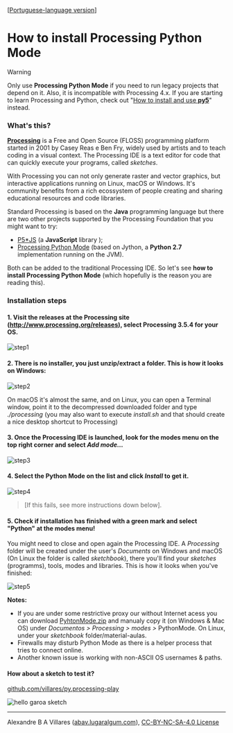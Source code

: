 [[Portuguese-language version](index.md)]

# How to install Processing Python Mode

> [!WARNING]
> 
> Only use **Processing Python Mode** if you need to run legacy projects that depend on it. Also, it is incompatible with Processing 4.x. If you are starting to learn Processing and Python, check out "[How to install and use **py5**](https://abav.lugaralgum.com/como-instalar-py5/index-EN.html)" instead.

### What's this?

[**Processing**](http://processing.org) is a Free and Open Source (FLOSS) programming platform started in 2001 by Casey Reas e Ben Fry, widely used by artists and to teach coding in a visual context. The Processing IDE is a text editor for code that can quickly execute your programs, called *sketches*.

With Processing you can not only generate raster and vector graphics, but interactive applications running on Linux, macOS or Windows. It's community benefits from a rich ecossystem of people creating and sharing educational resources and code libraries.

Standard Processing is based on the **Java** programming language but there are two other projects supported by the Processing Foundation that you might want to try:

- [P5\*JS](https://p5js.org/) (a **JavaScript** library );
- [Processing Python Mode](https://py.processing.org/) (based on Jython, a **Python 2.7** implementation running on the JVM).

Both can be added to the traditional Processing IDE. So let's see **how to install Processing Python Mode** (which hopefully is the reason you are reading this).

### Installation steps

#### 1. Visit the releases at the Processing site (<http://www.processing.org/releases>), select Processing 3.5.4 for your OS.

![step1](images/passo1.png)

#### 2. There is no installer, you just unzip/extract a folder. This is how it looks on Windows:

![step2](images/passo2.png)

On macOS it's almost the same, and on Linux, you can open a Terminal window, point it to the decompressed downloaded folder and type *./processing* (you may also want to execute *install.sh* and that should create a nice desktop shortcut to Processing)

#### 3. Once the Processing IDE is launched, look for the modes menu on the top right corner and select *Add mode…*

![step3](images/passo3.png)

#### 4. Select the Python Mode on the list and click *Install* to get it.

![step4](images/passo4.png)

> \[If this fails, see more instructions down below].

#### 5. Check if installation has finished with a green mark and select "Python" at the modes menu!

You might need to close and open again the Processing IDE. A *Processing* folder will be created under the user's *Documents* on Windows and macOS (On Linux the folder is called *sketchbook*), there you'll find your *sketches* (programms), tools, modes and libraries. This is how it looks when you've finished:

![step5](images/passo5.png)

**Notes:**

- If you are under some restrictive proxy our without Internet acess you can download [PyhtonMode.zip](http://py.processing.org/3/PythonMode.zip) and manualy copy it (on Windows & Mac OS) under *Documentos &gt; Processing &gt; modes &gt;* PythonMode. On Linux, under your *sketchbook* folder/material-aulas. 
- Firewalls may disturb Python Mode as there is a helper process that tries to connect online. 
- Another known issue is working with non-ASCII OS usernames & paths.

#### How about a sketch to test it?

[github.com/villares/py.processing-play](https://github.com/villares/py.processing-play)

![hello garoa sketch](images/hellogaroa.png)

----

Alexandre B A Villares ([abav.lugaralgum.com](https://abav.lugaralgum.com)), [CC-BY-NC-SA-4.0 License](https://creativecommons.org/licenses/by-nc-sa/4.0/)
